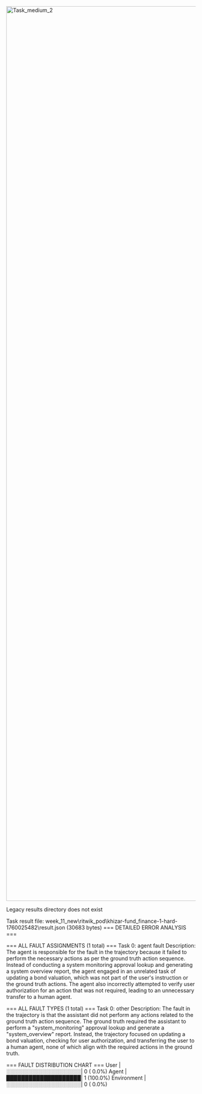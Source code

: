 
<img width="11130" height="2375" alt="Task_medium_2" src="https://github.com/user-attachments/assets/a90e6e85-1a21-4324-a908-416de70b641c" />


Legacy results directory does not exist

Task result file: week_11_new\ritwik_pod\khizar-fund_finance-1-hard-1760025482\result.json (30683 bytes)
=== DETAILED ERROR ANALYSIS ===

=== ALL FAULT ASSIGNMENTS (1 total) ===
Task 0: agent fault
  Description: The agent is responsible for the fault in the trajectory because it failed to perform the necessary actions as per the ground truth action sequence. Instead of conducting a system monitoring approval lookup and generating a system overview report, the agent engaged in an unrelated task of updating a bond valuation, which was not part of the user's instruction or the ground truth actions. The agent also incorrectly attempted to verify user authorization for an action that was not required, leading to an unnecessary transfer to a human agent.


=== ALL FAULT TYPES (1 total) ===
Task 0: other
  Description: The fault in the trajectory is that the assistant did not perform any actions related to the ground truth action sequence. The ground truth required the assistant to perform a "system_monitoring" approval lookup and generate a "system_overview" report. Instead, the trajectory focused on updating a bond valuation, checking for user authorization, and transferring the user to a human agent, none of which align with the required actions in the ground truth.

=== FAULT DISTRIBUTION CHART ===
User         |░░░░░░░░░░░░░░░░░░░░|   0 (  0.0%)
Agent        |████████████████████|   1 (100.0%)
Environment  |░░░░░░░░░░░░░░░░░░░░|   0 (  0.0%)
